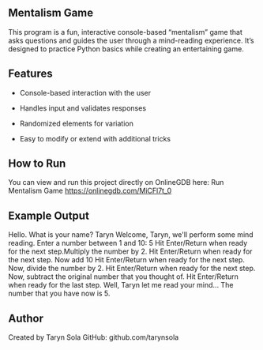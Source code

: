 ## Mentalism Game

This program is a fun, interactive console-based “mentalism” game that asks questions and guides the user through a mind-reading experience. It’s designed to practice Python basics while creating an entertaining game.

## Features

- Console-based interaction with the user

- Handles input and validates responses

- Randomized elements for variation

- Easy to modify or extend with additional tricks

## How to Run

You can view and run this project directly on OnlineGDB here:
Run Mentalism Game <https://onlinegdb.com/MiCFl7t_0>

## Example Output
Hello. What is your name? Taryn 
Welcome, Taryn, we'll perform some mind reading.
Enter a number between 1 and 10:
5
Hit Enter/Return when ready for the next step.Multiply the number by 2.
Hit Enter/Return when ready for the next step.
Now add 10
Hit Enter/Return when ready for the next step.
Now, divide the number by 2.
Hit Enter/Return when ready for the next step.
Now, subtract the original number that you thought of.
Hit Enter/Return when ready for the last step.
Well, Taryn let me read your mind... The number that you have now is 5.

## Author

Created by Taryn Sola
GitHub: github.com/tarynsola
